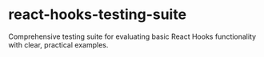# react-hooks-testing-suite
Comprehensive testing suite for evaluating basic React Hooks functionality with clear, practical examples.
